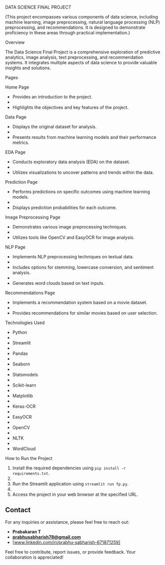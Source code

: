 DATA SCIENCE FINAL PROJECT

(This project encompasses various components of data science, including machine learning, image preprocessing, natural language processing (NLP) preprocessing, and recommendations. It is designed to demonstrate proficiency in these areas through practical implementation.)

Overview

The Data Science Final Project is a comprehensive exploration of predictive analytics, image analysis, text preprocessing, and recommendation systems. It integrates multiple aspects of data science to provide valuable insights and solutions.

Pages

Home Page
- Provides an introduction to the project.
- 
- Highlights the objectives and key features of the project.

Data Page
- Displays the original dataset for analysis.
- 
- Presents results from machine learning models and their performance metrics.

EDA Page
- Conducts exploratory data analysis (EDA) on the dataset.
- 
- Utilizes visualizations to uncover patterns and trends within the data.

Prediction Page

- Performs predictions on specific outcomes using machine learning models.
- 
- Displays prediction probabilities for each outcome.

Image Preprocessing Page

- Demonstrates various image preprocessing techniques.
- 
- Utilizes tools like OpenCV and EasyOCR for image analysis.

NLP Page

- Implements NLP preprocessing techniques on textual data.
- 
- Includes options for stemming, lowercase conversion, and sentiment analysis.
- 
- Generates word clouds based on text inputs.

Recommendations Page

- Implements a recommendation system based on a movie dataset.
- 
- Provides recommendations for similar movies based on user selection.

Technologies Used

- Python
- 
- Streamlit
- 
- Pandas
- 
- Seaborn
- 
- Statsmodels
- 
- Scikit-learn
- 
- Matplotlib
- 
- Keras-OCR
- 
- EasyOCR
- 
- OpenCV
- 
- NLTK
- 
- WordCloud

How to Run the Project

1. Install the required dependencies using `pip install -r requirements.txt`.
2. 
3. Run the Streamlit application using `streamlit run fp.py`.
4. 
5. Access the project in your web browser at the specified URL.

## Contact

For any inquiries or assistance, please feel free to reach out:

- **Prabakaran T**
- **prabhusabharish78@gmail.com**
- [www.linkedin.com/in/prabhu-sabharish-671871259]

Feel free to contribute, report issues, or provide feedback. Your collaboration is appreciated!
